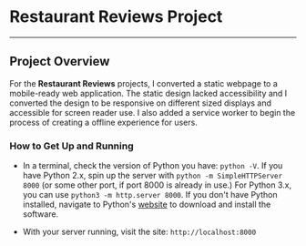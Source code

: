 # Restaurant Reviews Project 
---

## Project Overview

For the **Restaurant Reviews** projects, I converted a static webpage to a mobile-ready web application. The static design lacked accessibility and I converted the design to be responsive on different sized displays and accessible for screen reader use. I also added a service worker to begin the process of creating a offline experience for users.


### How to Get Up and Running

* In a terminal, check the version of Python you have: `python -V`. If you have Python 2.x, spin up the server with `python -m SimpleHTTPServer 8000` (or some other port, if port 8000 is already in use.) For Python 3.x, you can use `python3 -m http.server 8000`. If you don't have Python installed, navigate to Python's [website](https://www.python.org/) to download and install the software.

* With your server running, visit the site: `http://localhost:8000`




